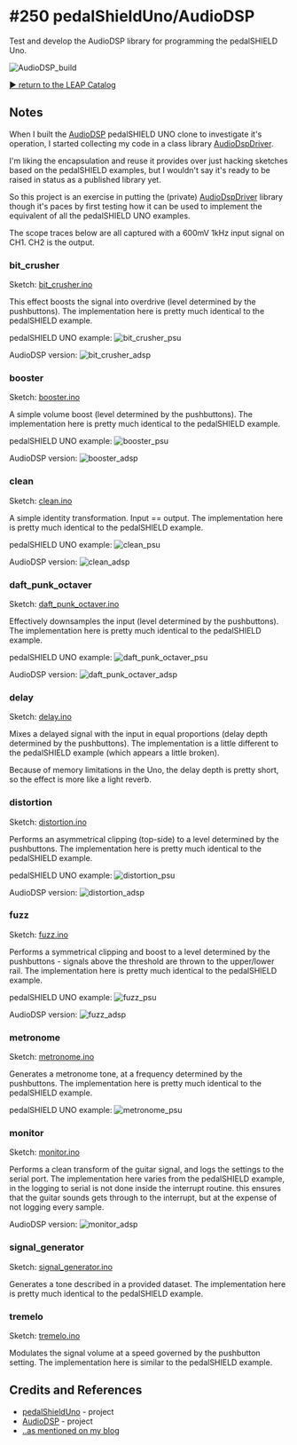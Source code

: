 # #250 pedalShieldUno/AudioDSP

Test and develop the AudioDSP library for programming the pedalSHIELD Uno.

![AudioDSP_build](./assets/AudioDSP_build.jpg?raw=true)

[:arrow_forward: return to the LEAP Catalog](http://leap.tardate.com)

## Notes

When I built the [AudioDSP](../../AudioDSP) pedalSHIELD UNO clone to investigate it's operation,
I started collecting my code in a class library [AudioDspDriver](../../../libraries/AudioDspDriver).

I'm liking the encapsulation and reuse it provides over just hacking sketches based on
the pedalSHIELD examples, but I wouldn't say it's ready to be raised in status as a published library yet.

So this project is an exercise in putting the (private) [AudioDspDriver](../../../libraries/AudioDspDriver) library
though it's paces by first testing how it can be used to implement the equivalent of all the
pedalSHIELD UNO examples.

The scope traces below are all captured with a 600mV 1kHz input signal on CH1.
CH2 is the output.


### bit_crusher

Sketch: [bit_crusher.ino](./bit_crusher/bit_crusher.ino)

This effect boosts the signal into overdrive (level determined by the pushbuttons).
The implementation here is pretty much identical to the pedalSHIELD example.

pedalSHIELD UNO example:
![bit_crusher_psu](./assets/bit_crusher_psu.gif?raw=true)

AudioDSP version:
![bit_crusher_adsp](./assets/bit_crusher_adsp.gif?raw=true)


### booster

Sketch: [booster.ino](./booster/booster.ino)

A simple volume boost (level determined by the pushbuttons).
The implementation here is pretty much identical to the pedalSHIELD example.

pedalSHIELD UNO example:
![booster_psu](./assets/booster_psu.gif?raw=true)

AudioDSP version:
![booster_adsp](./assets/booster_adsp.gif?raw=true)


### clean

Sketch: [clean.ino](./clean/clean.ino)

A simple identity transformation. Input == output.
The implementation here is pretty much identical to the pedalSHIELD example.

pedalSHIELD UNO example:
![clean_psu](./assets/clean_psu.gif?raw=true)

AudioDSP version:
![clean_adsp](./assets/clean_adsp.gif?raw=true)


### daft_punk_octaver

Sketch: [daft_punk_octaver.ino](./daft_punk_octaver/daft_punk_octaver.ino)

Effectively downsamples the input (level determined by the pushbuttons).
The implementation here is pretty much identical to the pedalSHIELD example.

pedalSHIELD UNO example:
![daft_punk_octaver_psu](./assets/daft_punk_octaver_psu.gif?raw=true)

AudioDSP version:
![daft_punk_octaver_adsp](./assets/daft_punk_octaver_adsp.gif?raw=true)


### delay

Sketch: [delay.ino](./delay/delay.ino)

Mixes a delayed signal with the input in equal proportions (delay depth determined by the pushbuttons).
The implementation is a little different to the pedalSHIELD example (which appears a little broken).

Because of memory limitations in the Uno, the delay depth is pretty short, so the effect is more like a light reverb.


### distortion

Sketch: [distortion.ino](./distortion/distortion.ino)

Performs an asymmetrical clipping (top-side) to a level determined by the pushbuttons.
The implementation here is pretty much identical to the pedalSHIELD example.

pedalSHIELD UNO example:
![distortion_psu](./assets/distortion_psu.gif?raw=true)

AudioDSP version:
![distortion_adsp](./assets/distortion_adsp.gif?raw=true)


### fuzz

Sketch: [fuzz.ino](./fuzz/fuzz.ino)

Performs a symmetrical clipping and boost to a level determined by the pushbuttons -
signals above the threshold are thrown to the upper/lower rail.
The implementation here is pretty much identical to the pedalSHIELD example.

pedalSHIELD UNO example:
![fuzz_psu](./assets/fuzz_psu.gif?raw=true)

AudioDSP version:
![fuzz_adsp](./assets/fuzz_adsp.gif?raw=true)


### metronome

Sketch: [metronome.ino](./metronome/metronome.ino)

Generates a metronome tone, at a frequency determined by the pushbuttons.
The implementation here is pretty much identical to the pedalSHIELD example.

pedalSHIELD UNO example:
![metronome_psu](./assets/metronome_psu.gif?raw=true)


### monitor

Sketch: [monitor.ino](./monitor/monitor.ino)

Performs a clean transform of the guitar signal, and logs the settings to the serial port.
The implementation here varies from the pedalSHIELD example, in the logging to serial is not done inside the interrupt routine.
this ensures that the guitar sounds gets through to the interrupt, but at the expense of not logging every sample.

AudioDSP version:
![monitor_adsp](./assets/monitor_adsp.png?raw=true)


### signal_generator

Sketch: [signal_generator.ino](./signal_generator/signal_generator.ino)

Generates a tone described in a provided dataset.
The implementation here is pretty much identical to the pedalSHIELD example.


### tremelo

Sketch: [tremelo.ino](./tremelo/tremelo.ino)

Modulates the signal volume at a speed governed by the pushbutton setting.
The implementation here is similar to the pedalSHIELD example.



## Credits and References
* [pedalShieldUno](../pedalShieldUno) - project
* [AudioDSP](../../AudioDSP) - project
* [..as mentioned on my blog](http://blog.tardate.com/2017/02/leap250-audiodsp-library-for-the-pedalshield-uno.html)
